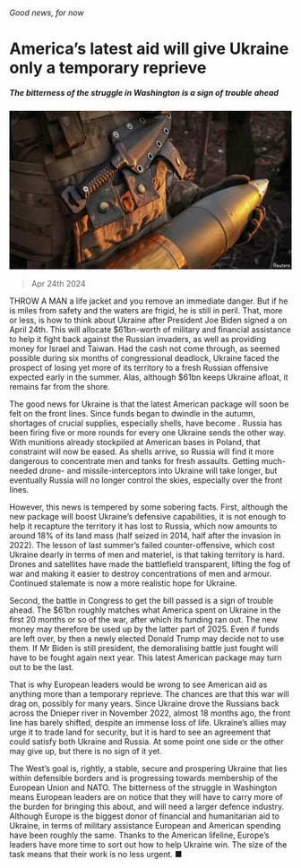 ###### Good news, for now

# America’s latest aid will give Ukraine only a temporary reprieve 

##### The bitterness of the struggle in Washington is a sign of trouble ahead 

![image](images/20240427_LDP001.jpg) 

> Apr 24th 2024 

THROW A MAN a life jacket and you remove an immediate danger. But if he is miles from safety and the waters are frigid, he is still in peril. That, more or less, is how to think about Ukraine after President Joe Biden signed a  on April 24th. This will allocate $61bn-worth of military and financial assistance to help it fight back against the Russian invaders, as well as providing money for Israel and Taiwan. Had the cash not come through, as seemed possible during six months of congressional deadlock, Ukraine faced the prospect of losing yet more of its territory to a fresh Russian offensive expected early in the summer. Alas, although $61bn keeps Ukraine afloat, it remains far from the shore.

The good news for Ukraine is that the latest American package will soon be felt on the front lines. Since funds began to dwindle in the autumn, shortages of crucial supplies, especially shells, have become . Russia has been firing five or more rounds for every one Ukraine sends the other way. With munitions already stockpiled at American bases in Poland, that constraint will now be eased. As shells arrive, so Russia will find it more dangerous to concentrate men and tanks for fresh assaults. Getting much-needed drone- and missile-interceptors into Ukraine will take longer, but eventually Russia will no longer control the skies, especially over the front lines.


However, this news is tempered by some sobering facts. First, although the new package will boost Ukraine’s defensive capabilities, it is not enough to help it recapture the territory it has lost to Russia, which now amounts to around 18% of its land mass (half seized in 2014, half after the invasion in 2022). The lesson of last summer’s failed counter-offensive, which cost Ukraine dearly in terms of men and materiel, is that taking territory is hard. Drones and satellites have made the battlefield transparent, lifting the fog of war and making it easier to destroy concentrations of men and armour. Continued stalemate is now a more realistic hope for Ukraine.

Second, the battle in Congress to get the bill passed is a sign of trouble ahead. The $61bn roughly matches what America spent on Ukraine in the first 20 months or so of the war, after which its funding ran out. The new money may therefore be used up by the latter part of 2025. Even if funds are left over, by then a newly elected Donald Trump may decide not to use them. If Mr Biden is still president, the demoralising battle just fought will have to be fought again next year. This latest American package may turn out to be the last.

That is why European leaders would be wrong to see American aid as anything more than a temporary reprieve. The chances are that this war will drag on, possibly for many years. Since Ukraine drove the Russians back across the Dnieper river in November 2022, almost 18 months ago, the front line has barely shifted, despite an immense loss of life. Ukraine’s allies may urge it to trade land for security, but it is hard to see an agreement that could satisfy both Ukraine and Russia. At some point one side or the other may give up, but there is no sign of it yet. 

The West’s goal is, rightly, a stable, secure and prospering Ukraine that lies within defensible borders and is progressing towards membership of the European Union and NATO. The bitterness of the struggle in Washington means European leaders are on notice that they will have to carry more of the burden for bringing this about, and will need a larger defence industry. Although Europe is the biggest donor of financial and humanitarian aid to Ukraine, in terms of military assistance European and American spending have been roughly the same. Thanks to the American lifeline, Europe’s leaders have more time to sort out how to help Ukraine win. The size of the task means that their work is no less urgent. ■

